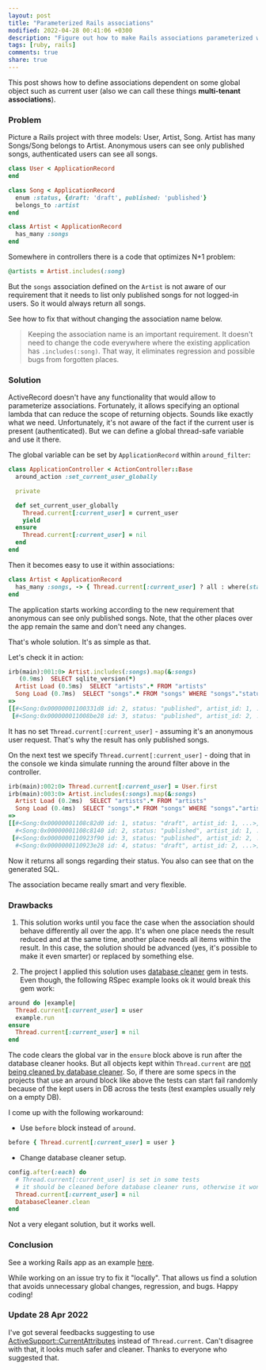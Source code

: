 ```yaml
---
layout: post
title: "Parameterized Rails associations"
modified: 2022-04-28 00:41:06 +0300
description: "Figure out how to make Rails associations parameterized with some global subjects, such as current user."
tags: [ruby, rails]
comments: true
share: true
---
```


This post shows how to define associations dependent on some global object such as current user
(also we can call these things **multi-tenant associations**).

### Problem

Picture a Rails project with three models: User, Artist, Song. Artist has many Songs/Song belongs to Artist.
Anonymous users can see only published songs, authenticated users can see all songs.

```ruby
class User < ApplicationRecord
end

class Song < ApplicationRecord
  enum :status, {draft: 'draft', published: 'published'}
  belongs_to :artist
end

class Artist < ApplicationRecord
  has_many :songs
end
```

Somewhere in controllers there is a code that optimizes N+1 problem:

```ruby
@artists = Artist.includes(:song)
```

But the `songs` association defined on the `Artist` is not aware of our requirement that
it needs to list only published songs for not logged-in users. So it would always return all songs.

See how to fix that without changing the association name below.

> Keeping the association name is an important requirement. It doesn't need to change the code
everywhere where the existing application has `.includes(:song)`.
That way, it eliminates regression and possible bugs from forgotten places.

### Solution

ActiveRecord doesn't have any functionality that would allow to parameterize associations. Fortunately,
it allows specifying an optional lambda that can reduce the scope of returning objects. Sounds like exactly what we need.
Unfortunately, it's not aware of the fact if the current user is present (authenticated).
But we can define a global thread-safe variable and use it there.

The global variable can be set by `ApplicationRecord` within `around_filter`:

```ruby
class ApplicationController < ActionController::Base
  around_action :set_current_user_globally

  private

  def set_current_user_globally
    Thread.current[:current_user] = current_user
    yield
  ensure
    Thread.current[:current_user] = nil
  end
end
```

Then it becomes easy to use it within associations:

```ruby
class Artist < ApplicationRecord
  has_many :songs, -> { Thread.current[:current_user] ? all : where(status: :published) }
end
```

The application starts working according to the new requirement that anonymous can see only published songs.
Note, that the other places over the app remain the same and don't need any changes.

That's whole solution. It's as simple as that.

Let's check it in action:

```ruby
irb(main):001:0> Artist.includes(:songs).map(&:songs)
   (0.9ms)  SELECT sqlite_version(*)
  Artist Load (0.5ms)  SELECT "artists".* FROM "artists"
  Song Load (0.7ms)  SELECT "songs".* FROM "songs" WHERE "songs"."status" = ? AND "songs"."artist_id" IN (?, ?)  [["status", "published"], ["artist_id", 1], ["artist_id", 2]]
=>
[[#<Song:0x00000001100331d8 id: 2, status: "published", artist_id: 1, ...],
 [#<Song:0x000000011008be28 id: 3, status: "published", artist_id: 2, ...]]
```

It has no set `Thread.current[:current_user]` - assuming it's an anonymous user request. That's why the result has only published songs.

On the next test we specify `Thread.current[:current_user]` - doing that in the console we kinda simulate running the around filter above in the controller.

```ruby
irb(main):002:0> Thread.current[:current_user] = User.first
irb(main):003:0> Artist.includes(:songs).map(&:songs)
  Artist Load (0.2ms)  SELECT "artists".* FROM "artists"
  Song Load (0.4ms)  SELECT "songs".* FROM "songs" WHERE "songs"."artist_id" IN (?, ?)  [["artist_id", 1], ["artist_id", 2]]
=>
[[#<Song:0x00000001108c82d0 id: 1, status: "draft", artist_id: 1, ...>,
  #<Song:0x00000001108c8140 id: 2, status: "published", artist_id: 1, ...>],
 [#<Song:0x0000000110923f90 id: 3, status: "published", artist_id: 2, ...>,
  #<Song:0x0000000110923e28 id: 4, status: "draft", artist_id: 2, ...>]]
```

Now it returns all songs regarding their status. You also can see that on the generated SQL.

The association became really smart and very flexible.

### Drawbacks

1. This solution works until you face the case when the association should behave differently all over the app.
It's when one place needs the result reduced and at the same time, another place needs all items within the result.
In this case, the solution should be advanced (yes, it's possible to make it even smarter) or replaced by something else.

2. The project I applied this solution uses [database cleaner](https://github.com/DatabaseCleaner/database_cleaner) gem in tests.
Even though, the following RSpec example looks ok it would break this gem work:

```ruby
around do |example|
  Thread.current[:current_user] = user
  example.run
ensure
  Thread.current[:current_user] = nil
end
```

The code clears the global var in the `ensure` block above is run after the database cleaner hooks.
But all objects kept within `Thread.current` are [not being cleaned by database cleaner](https://github.com/DatabaseCleaner/database_cleaner/issues/123#issuecomment-1090902223).
So, if there are some specs in the projects that use an around block like above the tests can start fail randomly because of the kept users in DB across the tests (test examples usually rely on a empty DB).

I come up with the following workaround:

- Use `before` block instead of `around`.

```ruby
before { Thread.current[:current_user] = user }
```

- Change database cleaner setup.

```ruby
config.after(:each) do
  # Thread.current[:current_user] is set in some tests
  # it should be cleaned before database cleaner runs, otherwise it won't be dropped from DB.
  Thread.current[:current_user] = nil
  DatabaseCleaner.clean
end
```

Not a very elegant solution, but it works well.

### Conclusion

See a working Rails app as an example [here](https://github.com/railsguides/smart-assocs).

While working on an issue try to fix it "locally". That allows us find a solution that avoids unnecessary global changes, regression, and bugs. Happy coding!


### Update 28 Apr 2022

I've got several feedbacks suggesting to use [ActiveSupport::CurrentAttributes](https://api.rubyonrails.org/classes/ActiveSupport/CurrentAttributes.html)
instead of `Thread.current`. Can't disagree with that, it looks much safer and cleaner. Thanks to everyone who suggested that.
